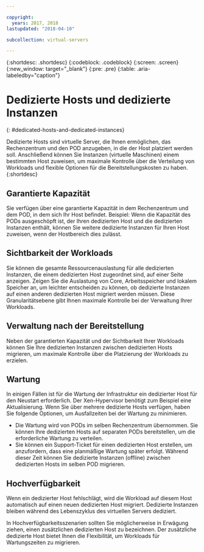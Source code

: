 ```yaml
---

copyright:
  years: 2017, 2018
lastupdated: "2018-04-10"

subcollection: virtual-servers

---
```


{:shortdesc: .shortdesc}
{:codeblock: .codeblock}
{:screen: .screen}
{:new_window: target="_blank"}
{:pre: .pre}
{:table: .aria-labeledby="caption"}


# Dedizierte Hosts und dedizierte Instanzen
{: #dedicated-hosts-and-dedicated-instances}

Dedizierte Hosts sind virtuelle Server, die Ihnen ermöglichen, das Rechenzentrum und den POD anzugeben, in die der Host platziert werden soll. Anschließend können Sie Instanzen (virtuelle Maschinen) einem bestimmten Host zuweisen, um maximale Kontrolle über die Verteilung von Workloads und flexible Optionen für die Bereitstellungskosten zu haben.
{:shortdesc}

## Garantierte Kapazität
Sie verfügen über eine garantierte Kapazität in dem Rechenzentrum und dem POD, in dem sich Ihr Host befindet. Beispiel: Wenn die Kapazität des PODs ausgeschöpft ist, der Ihren dedizierten Host und die dedizierten Instanzen enthält, können Sie weitere dedizierte Instanzen für Ihren Host zuweisen, wenn der Hostbereich dies zulässt.

## Sichtbarkeit der Workloads
Sie können die gesamte Ressourcenauslastung für alle dedizierten Instanzen, die einem dedizierten Host zugeordnet sind, auf einer Seite anzeigen. Zeigen Sie die Auslastung von Core, Arbeitsspeicher und lokalem Speicher an, um leichter entscheiden zu können, ob dedizierte Instanzen auf einen anderen dedizierten Host migriert werden müssen. Diese Granularitätsebene gibt Ihnen maximale Kontrolle bei der Verwaltung Ihrer Workloads.

## Verwaltung nach der Bereitstellung
Neben der garantierten Kapazität und der Sichtbarkeit Ihrer Workloads können Sie Ihre dedizierten Instanzen zwischen dedizierten Hosts migrieren, um maximale Kontrolle über die Platzierung der Workloads zu erzielen.

## Wartung
In einigen Fällen ist für die Wartung der Infrastruktur ein dedizierter Host für den Neustart erforderlich. Der Xen-Hypervisor benötigt zum Beispiel eine Aktualisierung. Wenn Sie über mehrere dedizierte Hosts verfügen, haben Sie folgende Optionen, um Ausfallzeiten bei der Wartung zu minimieren.
* Die Wartung wird von PODs im selben Rechenzentrum übernommen. Sie können Ihre dedizierten Hosts auf separaten PODs bereitstellen, um die erforderliche Wartung zu verteilen.
* Sie können ein Support-Ticket für einen dedizierten Host erstellen, um anzufordern, dass eine planmäßige Wartung später erfolgt. Während dieser Zeit können Sie dedizierte Instanzen (offline) zwischen dedizierten Hosts im selben POD migrieren.

## Hochverfügbarkeit
Wenn ein dedizierter Host fehlschlägt, wird die Workload auf diesem Host automatisch auf einen neuen dedizierten Host migriert. Dedizierte Instanzen bleiben während des Lebenszyklus des virtuellen Servers dediziert.

In Hochverfügbarkeitsszenarien sollten Sie möglicherweise in Erwägung ziehen, einen zusätzlichen dedizierten Host zu bezeichnen. Der zusätzliche dedizierte Host bietet Ihnen die Flexibilität, um Workloads für Wartungszeiten zu migrieren.
